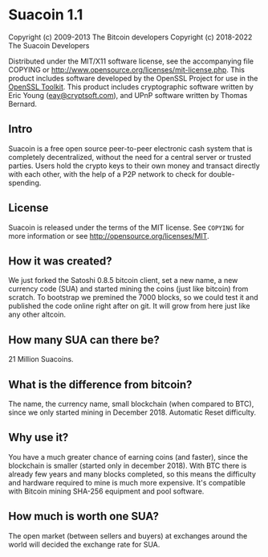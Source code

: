 Suacoin 1.1
============

Copyright (c) 2009-2013 The Bitcoin developers
Copyright (c) 2018-2022 The Suacoin Developers

Distributed under the MIT/X11 software license, see the accompanying
file COPYING or http://www.opensource.org/licenses/mit-license.php.
This product includes software developed by the OpenSSL Project for use in the
[OpenSSL Toolkit](http://www.openssl.org/). This product includes cryptographic
software written by Eric Young ([eay@cryptsoft.com](mailto:eay@cryptsoft.com)),
and UPnP software written by Thomas Bernard.


Intro
---------------------
Suacoin is a free open source peer-to-peer electronic cash system that is
completely decentralized, without the need for a central server or trusted
parties.  Users hold the crypto keys to their own money and transact directly
with each other, with the help of a P2P network to check for double-spending.

License
-------

Suacoin is released under the terms of the MIT license. See `COPYING` for more
information or see http://opensource.org/licenses/MIT.

How it was created?
-------------------

We just forked the Satoshi 0.8.5 bitcoin client, set a new name, a new currency code
(SUA) and started mining the coins (just like bitcoin) from scratch. To bootstrap we
premined the 7000 blocks, so we could test it and published the code online right
after on git. It will grow from here just like any other altcoin.

How many SUA can there be?
--------------------------

21 Million Suacoins.

What is the difference from bitcoin?
------------------------------------

The name, the currency name, small blockchain (when compared to BTC), since we only
started mining in December 2018. Automatic Reset difficulty.

Why use it?
-----------

You have a much greater chance of earning coins (and faster), since the blockchain
is smaller (started only in december 2018). With BTC there is already few years and
many blocks completed, so this means the difficulty and hardware required to mine
is much more expensive. It's compatible with Bitcoin mining SHA-256 equipment and
pool software.

How much is worth one SUA?
--------------------------

The open market (between sellers and buyers) at exchanges around the world will
decided the exchange rate for SUA.
